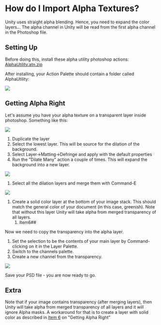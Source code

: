 How do I Import Alpha Textures?
===============================


Unity uses straight <span class=keyword>alpha blending</span>. Hence, you need to expand the color layers... The alpha channel in Unity will be read from the first alpha channel in the Photoshop file.

Setting Up
----------

Before doing this, install these alpha utility photoshop actions: [AlphaUtility.atn.zip](Attach:AlphaUtility.atn.zip.md)

After installing, your Action Palette should contain a folder called AlphaUtility:

![](http://docwiki.hq.unity3d.com/uploads/Main/ImportAlpha_actions.png)  

Getting Alpha Right
-------------------

Let's assume you have your alpha texture on a transparent layer inside photoshop. Something like this:

![](http://docwiki.hq.unity3d.com/uploads/Main/ImportAlpha_StartingOut.png)  


1. Duplicate the layer
1. Select the lowest layer. This will be source for the dilation of the background.
1. Select <span class=menu>Layer->Matting->Defringe</span> and apply with the default properties
1. Run the "Dilate Many" action a couple of times. This will expand the background into a new layer.

![](http://docwiki.hq.unity3d.com/uploads/Main/ImportAlpha_Dilate.png)  
1. Select all the dilation layers and merge them with <span class=menu>Command-E</span>

![](http://docwiki.hq.unity3d.com/uploads/Main/ImportAlpha_afterMerge.png)  
1. Create a solid color layer at the bottom of your image stack. This should match the general color of your document (in this case, greenish). Note that without this layer Unity will take alpha from merged transparency of all layers.
    1. Item6##

Now we need to copy the transparency into the alpha layer.

1. Set the selection to be the contents of your main layer by Command-clicking on it in the Layer Palette.
1. Switch to the channels palette.
1. Create a new channel from the transparency.

![](http://docwiki.hq.unity3d.com/uploads/Main/ImportAlpha_createChannel.png)  


Save your PSD file - you are now ready to go.

Extra
-----


Note that if your image contains transparency (after merging layers), then Unity will take alpha from merged transparency of all layers and it will ignore Alpha masks. A workaround for that is to create a layer with solid color as described in [Item 6](#Item6) on "Getting Alpha Right"
